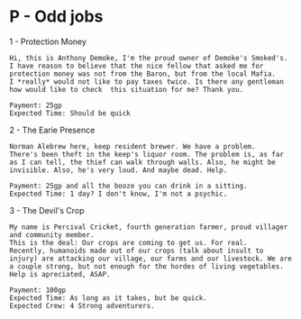 P - Odd jobs
========================

1 - Protection Money

	Hi, this is Anthony Demoke, I'm the proud owner of Demoke's Smoked's.
	I have reason to believe that the nice fellow that asked me for protection money was not from the Baron, but from the local Mafia.
	I *really* would not like to pay taxes twice. Is there any gentleman how would like to check  this situation for me? Thank you.
	
	Payment: 25gp
	Expected Time: Should be quick
	
	
2 - The Earie Presence

	Norman Alebrew here, keep resident brewer. We have a problem.
	There's been theft in the keep's liquor room. The problem is, as far as I can tell, the thief can walk through walls. Also, he might be invisible. Also, he's very loud. And maybe dead. Help.
	
	Payment: 25gp and all the booze you can drink in a sitting.
	Expected Time: 1 day? I don't know, I'm not a psychic.
	
3 - The Devil's Crop

	My name is Percival Cricket, fourth generation farmer, proud villager and community member.
	This is the deal: Our crops are coming to get us. For real.
	Recently, humanoids made out of our crops (talk about insult to injury) are attacking our village, our farms and our livestock. We are a couple strong, but not enough for the hordes of living vegetables.
	Help is apreciated, ASAP.
	
	Payment: 100gp
	Expected Time: As long as it takes, but be quick.
	Expected Crew: 4 Strong adventurers.